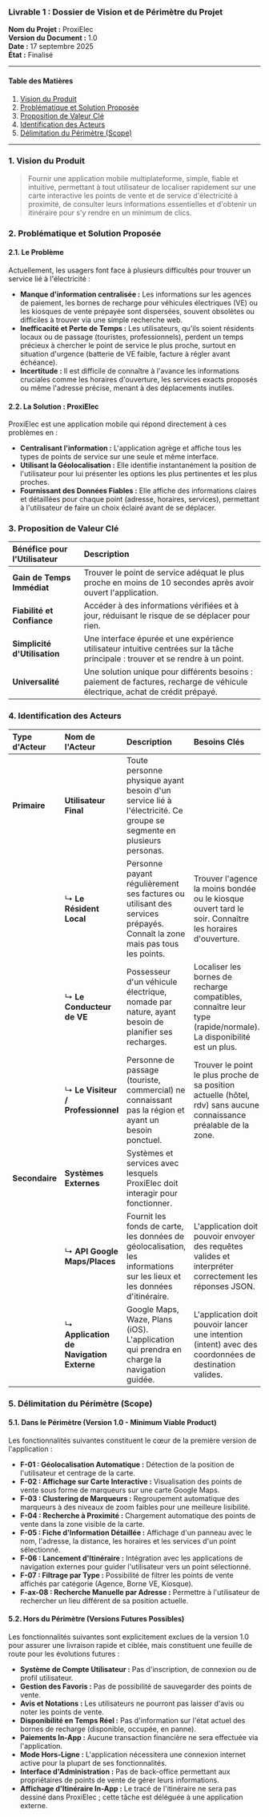 
### **Livrable 1 : Dossier de Vision et de Périmètre du Projet**

**Nom du Projet :** ProxiElec  
**Version du Document :** 1.0  
**Date :** 17 septembre 2025  
**État :** Finalisé

---

#### **Table des Matières**
1.  [Vision du Produit](#1-vision-du-produit)
2.  [Problématique et Solution Proposée](#2-problématique-et-solution-proposée)
3.  [Proposition de Valeur Clé](#3-proposition-de-valeur-clé)
4.  [Identification des Acteurs](#4-identification-des-acteurs)
5.  [Délimitation du Périmètre (Scope)](#5-délimitation-du-périmètre-scope)

---

### **1. Vision du Produit**

> Fournir une application mobile multiplateforme, simple, fiable et intuitive, permettant à tout utilisateur de localiser rapidement sur une carte interactive les points de vente et de service d'électricité à proximité, de consulter leurs informations essentielles et d'obtenir un itinéraire pour s'y rendre en un minimum de clics.

### **2. Problématique et Solution Proposée**

#### **2.1. Le Problème**

Actuellement, les usagers font face à plusieurs difficultés pour trouver un service lié à l'électricité :
*   **Manque d'information centralisée :** Les informations sur les agences de paiement, les bornes de recharge pour véhicules électriques (VE) ou les kiosques de vente prépayée sont dispersées, souvent obsolètes ou difficiles à trouver via une simple recherche web.
*   **Inefficacité et Perte de Temps :** Les utilisateurs, qu'ils soient résidents locaux ou de passage (touristes, professionnels), perdent un temps précieux à chercher le point de service le plus proche, surtout en situation d'urgence (batterie de VE faible, facture à régler avant échéance).
*   **Incertitude :** Il est difficile de connaître à l'avance les informations cruciales comme les horaires d'ouverture, les services exacts proposés ou même l'adresse précise, menant à des déplacements inutiles.

#### **2.2. La Solution : ProxiElec**

ProxiElec est une application mobile qui répond directement à ces problèmes en :
*   **Centralisant l'information :** L'application agrège et affiche tous les types de points de service sur une seule et même interface.
*   **Utilisant la Géolocalisation :** Elle identifie instantanément la position de l'utilisateur pour lui présenter les options les plus pertinentes et les plus proches.
*   **Fournissant des Données Fiables :** Elle affiche des informations claires et détaillées pour chaque point (adresse, horaires, services), permettant à l'utilisateur de faire un choix éclairé avant de se déplacer.

### **3. Proposition de Valeur Clé**

| Bénéfice pour l'Utilisateur | Description |
| :-------------------------- | :---------------------------------------------------------------------------------------------------------------------------- |
| **Gain de Temps Immédiat**  | Trouver le point de service adéquat le plus proche en moins de 10 secondes après avoir ouvert l'application.                  |
| **Fiabilité et Confiance**  | Accéder à des informations vérifiées et à jour, réduisant le risque de se déplacer pour rien.                                 |
| **Simplicité d'Utilisation**| Une interface épurée et une expérience utilisateur intuitive centrées sur la tâche principale : trouver et se rendre à un point. |
| **Universalité**            | Une solution unique pour différents besoins : paiement de factures, recharge de véhicule électrique, achat de crédit prépayé. |

### **4. Identification des Acteurs**

| Type d'Acteur | Nom de l'Acteur | Description | Besoins Clés |
| :------------ | :-------------- | :-------------------------------------------------------------------------------------------------------------------- | :-------------------------------------------------------------------------------------------------------------------- |
| **Primaire**  | **Utilisateur Final** | Toute personne physique ayant besoin d'un service lié à l'électricité. Ce groupe se segmente en plusieurs personas. | |
|               | ↳ **Le Résident Local** | Personne payant régulièrement ses factures ou utilisant des services prépayés. Connaît la zone mais pas tous les points. | Trouver l'agence la moins bondée ou le kiosque ouvert tard le soir. Connaître les horaires d'ouverture. |
|               | ↳ **Le Conducteur de VE** | Possesseur d'un véhicule électrique, nomade par nature, ayant besoin de planifier ses recharges. | Localiser les bornes de recharge compatibles, connaître leur type (rapide/normale). La disponibilité est un plus. |
|               | ↳ **Le Visiteur / Professionnel** | Personne de passage (touriste, commercial) ne connaissant pas la région et ayant un besoin ponctuel. | Trouver le point le plus proche de sa position actuelle (hôtel, rdv) sans aucune connaissance préalable de la zone. |
| **Secondaire**| **Systèmes Externes** | Systèmes et services avec lesquels ProxiElec doit interagir pour fonctionner. | |
|               | ↳ **API Google Maps/Places** | Fournit les fonds de carte, les données de géolocalisation, les informations sur les lieux et les données d'itinéraire. | L'application doit pouvoir envoyer des requêtes valides et interpréter correctement les réponses JSON. |
|               | ↳ **Application de Navigation Externe** | Google Maps, Waze, Plans (iOS). L'application qui prendra en charge la navigation guidée. | L'application doit pouvoir lancer une intention (intent) avec des coordonnées de destination valides. |

### **5. Délimitation du Périmètre (Scope)**

#### **5.1. Dans le Périmètre (Version 1.0 - Minimum Viable Product)**

Les fonctionnalités suivantes constituent le cœur de la première version de l'application :

*   **F-01 : Géolocalisation Automatique :** Détection de la position de l'utilisateur et centrage de la carte.
*   **F-02 : Affichage sur Carte Interactive :** Visualisation des points de vente sous forme de marqueurs sur une carte Google Maps.
*   **F-03 : Clustering de Marqueurs :** Regroupement automatique des marqueurs à des niveaux de zoom faibles pour une meilleure lisibilité.
*   **F-04 : Recherche à Proximité :** Chargement automatique des points de vente dans la zone visible de la carte.
*   **F-05 : Fiche d'Information Détaillée :** Affichage d'un panneau avec le nom, l'adresse, la distance, les horaires et les services d'un point sélectionné.
*   **F-06 : Lancement d'Itinéraire :** Intégration avec les applications de navigation externes pour guider l'utilisateur vers un point sélectionné.
*   **F-07 : Filtrage par Type :** Possibilité de filtrer les points de vente affichés par catégorie (Agence, Borne VE, Kiosque).
*   **F-ax-08 : Recherche Manuelle par Adresse :** Permettre à l'utilisateur de rechercher un lieu différent de sa position actuelle.

#### **5.2. Hors du Périmètre (Versions Futures Possibles)**

Les fonctionnalités suivantes sont explicitement exclues de la version 1.0 pour assurer une livraison rapide et ciblée, mais constituent une feuille de route pour les évolutions futures :

*   **Système de Compte Utilisateur :** Pas d'inscription, de connexion ou de profil utilisateur.
*   **Gestion des Favoris :** Pas de possibilité de sauvegarder des points de vente.
*   **Avis et Notations :** Les utilisateurs ne pourront pas laisser d'avis ou noter les points de vente.
*   **Disponibilité en Temps Réel :** Pas d'information sur l'état actuel des bornes de recharge (disponible, occupée, en panne).
*   **Paiements In-App :** Aucune transaction financière ne sera effectuée via l'application.
*   **Mode Hors-Ligne :** L'application nécessitera une connexion internet active pour la plupart de ses fonctionnalités.
*   **Interface d'Administration :** Pas de back-office permettant aux propriétaires de points de vente de gérer leurs informations.
*   **Affichage d'Itinéraire In-App :** Le tracé de l'itinéraire ne sera pas dessiné dans ProxiElec ; cette tâche est déléguée à une application externe.